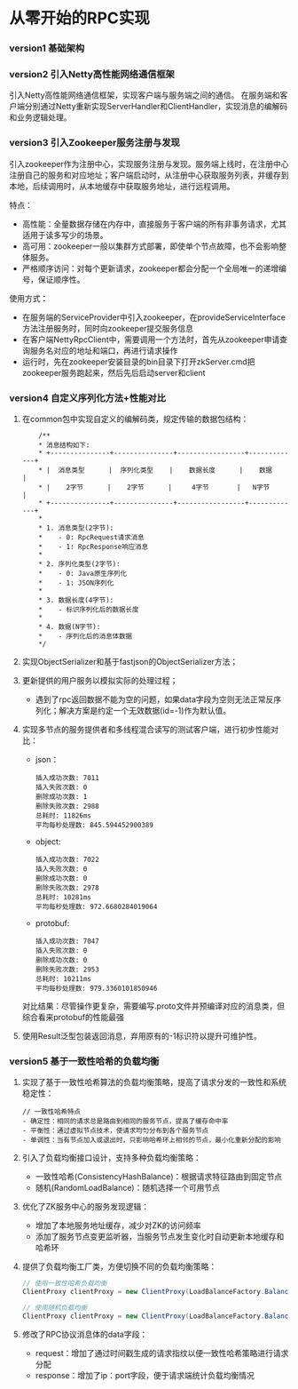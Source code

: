 # 从零开始的RPC实现

### version1 基础架构


### version2 引入Netty高性能网络通信框架

引入Netty高性能网络通信框架，实现客户端与服务端之间的通信。
在服务端和客户端分别通过Netty重新实现ServerHandler和ClientHandler，实现消息的编解码和业务逻辑处理。

### version3 引入Zookeeper服务注册与发现

引入zookeeper作为注册中心，实现服务注册与发现。服务端上线时，在注册中心注册自己的服务和对应地址；客户端启动时，从注册中心获取服务列表，并缓存到本地，后续调用时，从本地缓存中获取服务地址，进行远程调用。

特点：
- 高性能：全量数据存储在内存中，直接服务于客户端的所有非事务请求，尤其适用于读多写少的场景。
- 高可用：zookeeper一般以集群方式部署，即使单个节点故障，也不会影响整体服务。
- 严格顺序访问：对每个更新请求，zookeeper都会分配一个全局唯一的递增编号，保证顺序性。

使用方式：
- 在服务端的ServiceProvider中引入zookeeper，在provideServiceInterface方法注册服务时，同时向zookeeper提交服务信息
- 在客户端NettyRpcClient中，需要调用一个方法时，首先从zookeeper申请查询服务名对应的地址和端口，再进行请求操作
- 运行时，先在zookeeper安装目录的bin目录下打开zkServer.cmd把zookeeper服务跑起来，然后先后启动server和client

### version4 自定义序列化方法+性能对比

1. 在common包中实现自定义的编解码类，规定传输的数据包结构：

    ```
        /**
        * 消息结构如下:
        * +---------------+---------------+-----------------+-------------+
        * |  消息类型      |  序列化类型    |    数据长度      |    数据      |
        * |    2字节      |    2字节      |     4字节       |   N字节     |
        * +---------------+---------------+-----------------+-------------+
        * 
        * 1. 消息类型(2字节):
        *    - 0: RpcRequest请求消息
        *    - 1: RpcResponse响应消息
        * 
        * 2. 序列化类型(2字节):
        *    - 0: Java原生序列化
        *    - 1: JSON序列化
        * 
        * 3. 数据长度(4字节):
        *    - 标识序列化后的数据长度
        * 
        * 4. 数据(N字节):
        *    - 序列化后的消息体数据
        */
    ```

2. 实现ObjectSerializer和基于fastjson的ObjectSerializer方法；

3. 更新提供的用户服务以模拟实际的处理过程；
    - 遇到了rpc返回数据不能为空的问题，如果data字段为空则无法正常反序列化；解决方案是约定一个无效数据(id=-1)作为默认值。

4. 实现多节点的服务提供者和多线程混合读写的测试客户端，进行初步性能对比：
    - json：
        ```
        插入成功次数: 7011
        插入失败次数: 0
        删除成功次数: 1
        删除失败次数: 2988
        总耗时: 11826ms
        平均每秒处理数: 845.594452900389
        ```
    - object:
        ```
        插入成功次数: 7022
        插入失败次数: 0
        删除成功次数: 0
        删除失败次数: 2978
        总耗时: 10281ms
        平均每秒处理数: 972.6680284019064
        ```
    - protobuf:
        ```
        插入成功次数: 7047
        插入失败次数: 0
        删除成功次数: 0
        删除失败次数: 2953
        总耗时: 10211ms
        平均每秒处理数: 979.3360101850946
        ```

    对比结果：尽管操作更复杂，需要编写.proto文件并预编译对应的消息类，但综合看来protobuf的性能最强

5. 使用Result<T>泛型包装返回消息，弃用原有的-1标识符以提升可维护性。

### version5 基于一致性哈希的负载均衡

1. 实现了基于一致性哈希算法的负载均衡策略，提高了请求分发的一致性和系统稳定性：

   ```
   // 一致性哈希特点
   - 确定性：相同的请求总是路由到相同的服务节点，提高了缓存命中率
   - 平衡性：通过虚拟节点技术，使请求均匀分布到各个服务节点
   - 单调性：当有节点加入或退出时，只影响哈希环上相邻的节点，最小化重新分配的影响
   ```

2. 引入了负载均衡接口设计，支持多种负载均衡策略：
   - 一致性哈希(ConsistencyHashBalance)：根据请求特征路由到固定节点
   - 随机(RandomLoadBalance)：随机选择一个可用节点

3. 优化了ZK服务中心的服务发现逻辑：
   - 增加了本地服务地址缓存，减少对ZK的访问频率
   - 添加了服务节点变更监听器，当服务节点发生变化时自动更新本地缓存和哈希环

4. 提供了负载均衡工厂类，方便切换不同的负载均衡策略：
   ```java
   // 使用一致性哈希负载均衡
   ClientProxy clientProxy = new ClientProxy(LoadBalanceFactory.BalanceType.CONSISTENCY_HASH);
   
   // 使用随机负载均衡
   ClientProxy clientProxy = new ClientProxy(LoadBalanceFactory.BalanceType.RANDOM);
   ```
5. 修改了RPC协议消息体的data字段：
    - request：增加了通过时间戳生成的请求指纹以便一致性哈希策略进行请求分配
    - response：增加了ip：port字段，便于请求端统计负载均衡情况